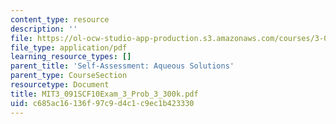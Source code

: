 ```yaml
---
content_type: resource
description: ''
file: https://ol-ocw-studio-app-production.s3.amazonaws.com/courses/3-091sc-introduction-to-solid-state-chemistry-fall-2010/c685ac16136f97c9d4c1c9ec1b423330_MIT3_091SCF10Exam_3_Prob_3_300k.pdf
file_type: application/pdf
learning_resource_types: []
parent_title: 'Self-Assessment: Aqueous Solutions'
parent_type: CourseSection
resourcetype: Document
title: MIT3_091SCF10Exam_3_Prob_3_300k.pdf
uid: c685ac16-136f-97c9-d4c1-c9ec1b423330
---
```

